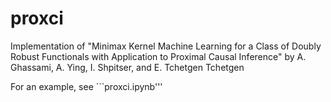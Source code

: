 # proxci
Implementation of "Minimax Kernel Machine Learning for a Class of Doubly Robust Functionals with Application to Proximal Causal Inference" by A. Ghassami, A. Ying, I. Shpitser, and E. Tchetgen Tchetgen

For an example, see ```proxci.ipynb'''
